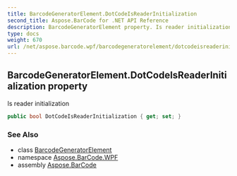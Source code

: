```yaml
---
title: BarcodeGeneratorElement.DotCodeIsReaderInitialization
second_title: Aspose.BarCode for .NET API Reference
description: BarcodeGeneratorElement property. Is reader initialization
type: docs
weight: 670
url: /net/aspose.barcode.wpf/barcodegeneratorelement/dotcodeisreaderinitialization/
---
```

## BarcodeGeneratorElement.DotCodeIsReaderInitialization property

Is reader initialization

```csharp
public bool DotCodeIsReaderInitialization { get; set; }
```

### See Also

* class [BarcodeGeneratorElement](../)
* namespace [Aspose.BarCode.WPF](../../barcodegeneratorelement/)
* assembly [Aspose.BarCode](../../../)


